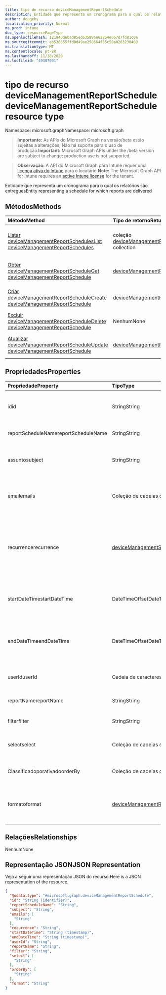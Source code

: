 ```yaml
---
title: tipo de recurso deviceManagementReportSchedule
description: Entidade que representa um cronograma para o qual os relatórios são entregues
author: dougeby
localization_priority: Normal
ms.prod: intune
doc_type: resourcePageType
ms.openlocfilehash: 121940d6bad85ed63589ae62254e667d7fd81c0e
ms.sourcegitcommit: eb536655ffd8d49ae258664f35c50a8263238400
ms.translationtype: MT
ms.contentlocale: pt-BR
ms.lasthandoff: 11/18/2020
ms.locfileid: "49307091"
---
```

# <a name="devicemanagementreportschedule-resource-type"></a><span data-ttu-id="f9f53-103">tipo de recurso deviceManagementReportSchedule</span><span class="sxs-lookup"><span data-stu-id="f9f53-103">deviceManagementReportSchedule resource type</span></span>

<span data-ttu-id="f9f53-104">Namespace: microsoft.graph</span><span class="sxs-lookup"><span data-stu-id="f9f53-104">Namespace: microsoft.graph</span></span>

> <span data-ttu-id="f9f53-105">**Importante:** As APIs do Microsoft Graph na versão/beta estão sujeitas a alterações; Não há suporte para o uso de produção.</span><span class="sxs-lookup"><span data-stu-id="f9f53-105">**Important:** Microsoft Graph APIs under the /beta version are subject to change; production use is not supported.</span></span>

> <span data-ttu-id="f9f53-106">**Observação:** A API do Microsoft Graph para Intune requer uma [licença ativa do Intune](https://go.microsoft.com/fwlink/?linkid=839381) para o locatário.</span><span class="sxs-lookup"><span data-stu-id="f9f53-106">**Note:** The Microsoft Graph API for Intune requires an [active Intune license](https://go.microsoft.com/fwlink/?linkid=839381) for the tenant.</span></span>

<span data-ttu-id="f9f53-107">Entidade que representa um cronograma para o qual os relatórios são entregues</span><span class="sxs-lookup"><span data-stu-id="f9f53-107">Entity representing a schedule for which reports are delivered</span></span>

## <a name="methods"></a><span data-ttu-id="f9f53-108">Métodos</span><span class="sxs-lookup"><span data-stu-id="f9f53-108">Methods</span></span>
|<span data-ttu-id="f9f53-109">Método</span><span class="sxs-lookup"><span data-stu-id="f9f53-109">Method</span></span>|<span data-ttu-id="f9f53-110">Tipo de retorno</span><span class="sxs-lookup"><span data-stu-id="f9f53-110">Return Type</span></span>|<span data-ttu-id="f9f53-111">Descrição</span><span class="sxs-lookup"><span data-stu-id="f9f53-111">Description</span></span>|
|:---|:---|:---|
|[<span data-ttu-id="f9f53-112">Listar deviceManagementReportSchedules</span><span class="sxs-lookup"><span data-stu-id="f9f53-112">List deviceManagementReportSchedules</span></span>](../api/intune-reporting-devicemanagementreportschedule-list.md)|<span data-ttu-id="f9f53-113">coleção [deviceManagementReportSchedule](../resources/intune-reporting-devicemanagementreportschedule.md)</span><span class="sxs-lookup"><span data-stu-id="f9f53-113">[deviceManagementReportSchedule](../resources/intune-reporting-devicemanagementreportschedule.md) collection</span></span>|<span data-ttu-id="f9f53-114">Listar Propriedades e relações dos objetos [deviceManagementReportSchedule](../resources/intune-reporting-devicemanagementreportschedule.md) .</span><span class="sxs-lookup"><span data-stu-id="f9f53-114">List properties and relationships of the [deviceManagementReportSchedule](../resources/intune-reporting-devicemanagementreportschedule.md) objects.</span></span>|
|[<span data-ttu-id="f9f53-115">Obter deviceManagementReportSchedule</span><span class="sxs-lookup"><span data-stu-id="f9f53-115">Get deviceManagementReportSchedule</span></span>](../api/intune-reporting-devicemanagementreportschedule-get.md)|[<span data-ttu-id="f9f53-116">deviceManagementReportSchedule</span><span class="sxs-lookup"><span data-stu-id="f9f53-116">deviceManagementReportSchedule</span></span>](../resources/intune-reporting-devicemanagementreportschedule.md)|<span data-ttu-id="f9f53-117">Leia as propriedades e as relações do objeto [deviceManagementReportSchedule](../resources/intune-reporting-devicemanagementreportschedule.md) .</span><span class="sxs-lookup"><span data-stu-id="f9f53-117">Read properties and relationships of the [deviceManagementReportSchedule](../resources/intune-reporting-devicemanagementreportschedule.md) object.</span></span>|
|[<span data-ttu-id="f9f53-118">Criar deviceManagementReportSchedule</span><span class="sxs-lookup"><span data-stu-id="f9f53-118">Create deviceManagementReportSchedule</span></span>](../api/intune-reporting-devicemanagementreportschedule-create.md)|[<span data-ttu-id="f9f53-119">deviceManagementReportSchedule</span><span class="sxs-lookup"><span data-stu-id="f9f53-119">deviceManagementReportSchedule</span></span>](../resources/intune-reporting-devicemanagementreportschedule.md)|<span data-ttu-id="f9f53-120">Criar um novo objeto [deviceManagementReportSchedule](../resources/intune-reporting-devicemanagementreportschedule.md) .</span><span class="sxs-lookup"><span data-stu-id="f9f53-120">Create a new [deviceManagementReportSchedule](../resources/intune-reporting-devicemanagementreportschedule.md) object.</span></span>|
|[<span data-ttu-id="f9f53-121">Excluir deviceManagementReportSchedule</span><span class="sxs-lookup"><span data-stu-id="f9f53-121">Delete deviceManagementReportSchedule</span></span>](../api/intune-reporting-devicemanagementreportschedule-delete.md)|<span data-ttu-id="f9f53-122">Nenhum</span><span class="sxs-lookup"><span data-stu-id="f9f53-122">None</span></span>|<span data-ttu-id="f9f53-123">Exclui [deviceManagementReportSchedule](../resources/intune-reporting-devicemanagementreportschedule.md).</span><span class="sxs-lookup"><span data-stu-id="f9f53-123">Deletes a [deviceManagementReportSchedule](../resources/intune-reporting-devicemanagementreportschedule.md).</span></span>|
|[<span data-ttu-id="f9f53-124">Atualizar deviceManagementReportSchedule</span><span class="sxs-lookup"><span data-stu-id="f9f53-124">Update deviceManagementReportSchedule</span></span>](../api/intune-reporting-devicemanagementreportschedule-update.md)|[<span data-ttu-id="f9f53-125">deviceManagementReportSchedule</span><span class="sxs-lookup"><span data-stu-id="f9f53-125">deviceManagementReportSchedule</span></span>](../resources/intune-reporting-devicemanagementreportschedule.md)|<span data-ttu-id="f9f53-126">Atualiza as propriedades de um objeto [deviceManagementReportSchedule](../resources/intune-reporting-devicemanagementreportschedule.md) .</span><span class="sxs-lookup"><span data-stu-id="f9f53-126">Update the properties of a [deviceManagementReportSchedule](../resources/intune-reporting-devicemanagementreportschedule.md) object.</span></span>|

## <a name="properties"></a><span data-ttu-id="f9f53-127">Propriedades</span><span class="sxs-lookup"><span data-stu-id="f9f53-127">Properties</span></span>
|<span data-ttu-id="f9f53-128">Propriedade</span><span class="sxs-lookup"><span data-stu-id="f9f53-128">Property</span></span>|<span data-ttu-id="f9f53-129">Tipo</span><span class="sxs-lookup"><span data-stu-id="f9f53-129">Type</span></span>|<span data-ttu-id="f9f53-130">Descrição</span><span class="sxs-lookup"><span data-stu-id="f9f53-130">Description</span></span>|
|:---|:---|:---|
|<span data-ttu-id="f9f53-131">id</span><span class="sxs-lookup"><span data-stu-id="f9f53-131">id</span></span>|<span data-ttu-id="f9f53-132">String</span><span class="sxs-lookup"><span data-stu-id="f9f53-132">String</span></span>|<span data-ttu-id="f9f53-133">Identificador exclusivo para esta entidade</span><span class="sxs-lookup"><span data-stu-id="f9f53-133">Unique identifier for this entity</span></span>|
|<span data-ttu-id="f9f53-134">reportScheduleName</span><span class="sxs-lookup"><span data-stu-id="f9f53-134">reportScheduleName</span></span>|<span data-ttu-id="f9f53-135">String</span><span class="sxs-lookup"><span data-stu-id="f9f53-135">String</span></span>|<span data-ttu-id="f9f53-136">Nome da agenda</span><span class="sxs-lookup"><span data-stu-id="f9f53-136">Name of the schedule</span></span>|
|<span data-ttu-id="f9f53-137">assunto</span><span class="sxs-lookup"><span data-stu-id="f9f53-137">subject</span></span>|<span data-ttu-id="f9f53-138">String</span><span class="sxs-lookup"><span data-stu-id="f9f53-138">String</span></span>|<span data-ttu-id="f9f53-139">Assunto dos relatórios agendados que são entregues</span><span class="sxs-lookup"><span data-stu-id="f9f53-139">Subject of the scheduled reports that are delivered</span></span>|
|<span data-ttu-id="f9f53-140">email</span><span class="sxs-lookup"><span data-stu-id="f9f53-140">emails</span></span>|<span data-ttu-id="f9f53-141">Coleção de cadeias de caracteres</span><span class="sxs-lookup"><span data-stu-id="f9f53-141">String collection</span></span>|<span data-ttu-id="f9f53-142">Emails para os quais os relatórios agendados são entregues</span><span class="sxs-lookup"><span data-stu-id="f9f53-142">Emails to which the scheduled reports are delivered</span></span>|
|<span data-ttu-id="f9f53-143">recurrence</span><span class="sxs-lookup"><span data-stu-id="f9f53-143">recurrence</span></span>|[<span data-ttu-id="f9f53-144">deviceManagementScheduledReportRecurrence</span><span class="sxs-lookup"><span data-stu-id="f9f53-144">deviceManagementScheduledReportRecurrence</span></span>](../resources/intune-reporting-devicemanagementscheduledreportrecurrence.md)|<span data-ttu-id="f9f53-145">Frequência da entrega de relatórios agendados.</span><span class="sxs-lookup"><span data-stu-id="f9f53-145">Frequency of scheduled report delivery.</span></span> <span data-ttu-id="f9f53-146">Os valores possíveis são: `none`, `daily`, `weekly`, `monthly`.</span><span class="sxs-lookup"><span data-stu-id="f9f53-146">Possible values are: `none`, `daily`, `weekly`, `monthly`.</span></span>|
|<span data-ttu-id="f9f53-147">startDateTime</span><span class="sxs-lookup"><span data-stu-id="f9f53-147">startDateTime</span></span>|<span data-ttu-id="f9f53-148">DateTimeOffset</span><span class="sxs-lookup"><span data-stu-id="f9f53-148">DateTimeOffset</span></span>|<span data-ttu-id="f9f53-149">Hora de início da entrega dos relatórios agendados</span><span class="sxs-lookup"><span data-stu-id="f9f53-149">Time that the delivery of the scheduled reports starts</span></span>|
|<span data-ttu-id="f9f53-150">endDateTime</span><span class="sxs-lookup"><span data-stu-id="f9f53-150">endDateTime</span></span>|<span data-ttu-id="f9f53-151">DateTimeOffset</span><span class="sxs-lookup"><span data-stu-id="f9f53-151">DateTimeOffset</span></span>|<span data-ttu-id="f9f53-152">Hora em que a entrega dos relatórios agendados termina</span><span class="sxs-lookup"><span data-stu-id="f9f53-152">Time that the delivery of the scheduled reports ends</span></span>|
|<span data-ttu-id="f9f53-153">userId</span><span class="sxs-lookup"><span data-stu-id="f9f53-153">userId</span></span>|<span data-ttu-id="f9f53-154">Cadeia de caracteres</span><span class="sxs-lookup"><span data-stu-id="f9f53-154">String</span></span>|<span data-ttu-id="f9f53-155">A ID do usuário que criou o relatório</span><span class="sxs-lookup"><span data-stu-id="f9f53-155">The Id of the User who created the report</span></span>|
|<span data-ttu-id="f9f53-156">reportName</span><span class="sxs-lookup"><span data-stu-id="f9f53-156">reportName</span></span>|<span data-ttu-id="f9f53-157">String</span><span class="sxs-lookup"><span data-stu-id="f9f53-157">String</span></span>|<span data-ttu-id="f9f53-158">Nome do relatório</span><span class="sxs-lookup"><span data-stu-id="f9f53-158">Name of the report</span></span>|
|<span data-ttu-id="f9f53-159">filter</span><span class="sxs-lookup"><span data-stu-id="f9f53-159">filter</span></span>|<span data-ttu-id="f9f53-160">String</span><span class="sxs-lookup"><span data-stu-id="f9f53-160">String</span></span>|<span data-ttu-id="f9f53-161">Filtros aplicados no relatório</span><span class="sxs-lookup"><span data-stu-id="f9f53-161">Filters applied on the report</span></span>|
|<span data-ttu-id="f9f53-162">select</span><span class="sxs-lookup"><span data-stu-id="f9f53-162">select</span></span>|<span data-ttu-id="f9f53-163">Coleção de cadeias de caracteres</span><span class="sxs-lookup"><span data-stu-id="f9f53-163">String collection</span></span>|<span data-ttu-id="f9f53-164">Colunas selecionadas do relatório</span><span class="sxs-lookup"><span data-stu-id="f9f53-164">Columns selected from the report</span></span>|
|<span data-ttu-id="f9f53-165">Classificadoporativado</span><span class="sxs-lookup"><span data-stu-id="f9f53-165">orderBy</span></span>|<span data-ttu-id="f9f53-166">Coleção de cadeias de caracteres</span><span class="sxs-lookup"><span data-stu-id="f9f53-166">String collection</span></span>|<span data-ttu-id="f9f53-167">Ordenação de colunas no relatório</span><span class="sxs-lookup"><span data-stu-id="f9f53-167">Ordering of columns in the report</span></span>|
|<span data-ttu-id="f9f53-168">formato</span><span class="sxs-lookup"><span data-stu-id="f9f53-168">format</span></span>|[<span data-ttu-id="f9f53-169">deviceManagementReportFileFormat</span><span class="sxs-lookup"><span data-stu-id="f9f53-169">deviceManagementReportFileFormat</span></span>](../resources/intune-reporting-devicemanagementreportfileformat.md)|<span data-ttu-id="f9f53-170">Formato do relatório agendado.</span><span class="sxs-lookup"><span data-stu-id="f9f53-170">Format of the scheduled report.</span></span> <span data-ttu-id="f9f53-171">Os valores possíveis são: `csv`, `pdf`.</span><span class="sxs-lookup"><span data-stu-id="f9f53-171">Possible values are: `csv`, `pdf`.</span></span>|

## <a name="relationships"></a><span data-ttu-id="f9f53-172">Relações</span><span class="sxs-lookup"><span data-stu-id="f9f53-172">Relationships</span></span>
<span data-ttu-id="f9f53-173">Nenhum</span><span class="sxs-lookup"><span data-stu-id="f9f53-173">None</span></span>

## <a name="json-representation"></a><span data-ttu-id="f9f53-174">Representação JSON</span><span class="sxs-lookup"><span data-stu-id="f9f53-174">JSON Representation</span></span>
<span data-ttu-id="f9f53-175">Veja a seguir uma representação JSON do recurso.</span><span class="sxs-lookup"><span data-stu-id="f9f53-175">Here is a JSON representation of the resource.</span></span>
<!-- {
  "blockType": "resource",
  "keyProperty": "id",
  "@odata.type": "microsoft.graph.deviceManagementReportSchedule"
}
-->
``` json
{
  "@odata.type": "#microsoft.graph.deviceManagementReportSchedule",
  "id": "String (identifier)",
  "reportScheduleName": "String",
  "subject": "String",
  "emails": [
    "String"
  ],
  "recurrence": "String",
  "startDateTime": "String (timestamp)",
  "endDateTime": "String (timestamp)",
  "userId": "String",
  "reportName": "String",
  "filter": "String",
  "select": [
    "String"
  ],
  "orderBy": [
    "String"
  ],
  "format": "String"
}
```




